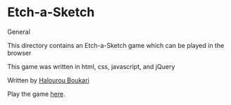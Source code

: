 # Etch-a-Sketch

General

This directory contains an Etch-a-Sketch game which can be played in the browser

This game was written in html, css, javascript, and jQuery

Written by [Halourou Boukari](https://github.com/halourou)

Play the game [here](http://htmlpreview.github.com/?https://github.com/halourou/etch-a-sketch/blob/master/index.html).
